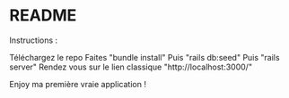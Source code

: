 # README

Instructions : 

Téléchargez le repo
Faites "bundle install"
Puis "rails db:seed"
Puis "rails server"
Rendez vous sur le lien classique "http://localhost:3000/"

Enjoy ma première vraie application !
